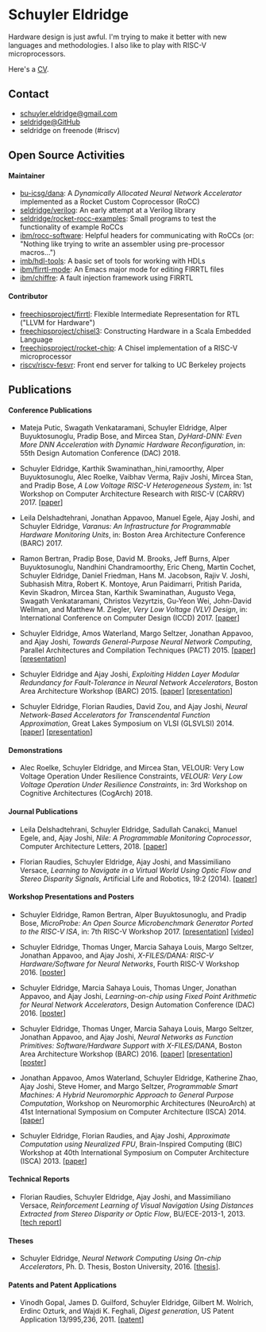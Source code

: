 # Schuyler Eldridge

Hardware design is just awful.
I'm trying to make it better with new languages and methodologies.
I also like to play with RISC-V microprocessors.

Here's a [CV](schuyler-eldridge-cv.pdf).

## Contact

- [schuyler.eldridge@gmail.com](mailto:schuyler.eldridge@gmail.com)
- [seldridge@GitHub](https://github.com/seldridge)
- seldridge on freenode (#riscv)

## Open Source Activities

#### Maintainer

- [bu-icsg/dana](https://github.com/bu-icsg/dana): A _Dynamically Allocated Neural Network Accelerator_ implemented as a Rocket Custom Coprocessor (RoCC)
- [seldridge/verilog](https://github.com/seldridge/verilog): An early attempt at a Verilog library
- [seldridge/rocket-rocc-examples](https://github.com/seldridge/rocket-rocc-examples): Small programs to test the functionality of example RoCCs
- [ibm/rocc-software](https://github.com/ibm/rocc-software): Helpful headers for communicating with RoCCs (or: "Nothing like trying to write an assembler using pre-processor macros...")
- [imb/hdl-tools](https://github.com/ibm/hdl-tools): A basic set of tools for working with HDLs
- [ibm/firrtl-mode](https://github.com/ibm/firrtl-mode): An Emacs major mode for editing FIRRTL files
- [ibm/chiffre](https://github.com/ibm/chiffre): A fault injection framework using FIRRTL

#### Contributor

- [freechipsproject/firrtl](https://github.com/freechipsproject/firrtl): Flexible Intermediate Representation for RTL ("LLVM for Hardware")
- [freechipsproject/chisel3](https://github.com/freechipsproject/chisel3): Constructing Hardware in a Scala Embedded Language
- [freechipsproject/rocket-chip](https://github.com/freechipsproject/rocket-chip): A Chisel implementation of a RISC-V microprocessor
- [riscv/riscv-fesvr](https://github.com/riscv/riscv-fesvr): Front end server for talking to UC Berkeley projects

## Publications

#### Conference Publications
* Mateja Putic, Swagath Venkataramani, Schuyler Eldridge, Alper Buyuktosunoglu, Pradip Bose, and Mircea Stan, _DyHard-DNN: Even More DNN Acceleration with Dynamic Hardware Reconfiguration_, in: 55th Design Automation Conference (DAC) 2018.

* Schuyler Eldridge, Karthik Swaminathan,,hini,ramoorthy, Alper Buyuktosunoglu, Alec Roelke, Vaibhav Verma, Rajiv Joshi, Mircea Stan, and Pradip Bose, _A Low Voltage RISC-V Heterogeneous System_, in: 1st Workshop on Computer Architecture Research with RISC-V (CARRV) 2017. [[paper](https://carrv.github.io/2017/papers/eldridge-velour-carrv2017.pdf)]

* Leila Delshadtehrani, Jonathan Appavoo, Manuel Egele, Ajay Joshi, and Schuyler Eldridge, _Varanus: An Infrastructure for Programmable Hardware Monitoring Units_, in: Boston Area Architecture Conference (BARC) 2017.

* Ramon Bertran, Pradip Bose, David M. Brooks, Jeff Burns, Alper Buyuktosunoglu, Nandhini Chandramoorthy, Eric Cheng, Martin Cochet, Schuyler Eldridge, Daniel Friedman, Hans M. Jacobson, Rajiv V. Joshi, Subhasish Mitra, Robert K. Montoye, Arun Paidimarri, Pritish Parida, Kevin Skadron, Mircea Stan, Karthik Swaminathan, Augusto Vega, Swagath Venkataramani, Christos Vezyrtzis, Gu-Yeon Wei, John-David Wellman, and Matthew M. Ziegler, _Very Low Voltage (VLV) Design_, in: International Conference on Computer Design (ICCD) 2017. [[paper](https://doi.org/10.1109/ICCD.2017.105)]

* Schuyler Eldridge, Amos Waterland, Margo Seltzer, Jonathan Appavoo, and Ajay Joshi,
_Towards General-Purpose Neural Network Computing_, Parallel Architectures and Compilation Techniques (PACT) 2015.
[[paper](http://people.bu.edu/schuye/files/pact2015-eldridge-paper.pdf)] [[presentation](http://people.bu.edu/schuye/files/pact2015-eldridge-presentation.pdf)]

* Schuyler Eldridge and Ajay Joshi,
_Exploiting Hidden Layer Modular Redundancy for Fault-Tolerance in Neural Network Accelerators_,
Boston Area Architecture Workshop (BARC) 2015. [[paper](http://people.bu.edu/schuye/files/barc2015-eldridge-paper.pdf)] [[presentation](http://people.bu.edu/schuye/files/barc2015-eldridge-presentation.pdf)]

* Schuyler Eldridge, Florian Raudies, David Zou, and Ajay Joshi, _Neural Network-Based Accelerators for Transcendental Function Approximation_, Great Lakes Symposium on VLSI (GLSVLSI) 2014. [[paper](http://people.bu.edu/schuye/files/glsvlsi2014-eldridge.pdf)] [[presentation](http://people.bu.edu/schuye/files/glsvlsi2014-eldridge-presentation.pdf)]

#### Demonstrations

* Alec Roelke, Schuyler Eldridge, and Mircea Stan, VELOUR: Very Low Voltage Operation Under Resilience Constraints, _VELOUR: Very Low Voltage Operation Under Resilience Constraints_, in: 3rd Workshop on Cognitive Architectures (CogArch) 2018.

#### Journal Publications
* Leila Delshadtehrani, Schuyler Eldridge, Sadullah Canakci, Manuel Egele, and, Ajay Joshi, _Nile: A Programmable Monitoring Coprocessor_, Computer Architecture Letters, 2018. [[paper](https://doi.org/10.1109/LCA.2017.2784416)]

* Florian Raudies, Schuyler Eldridge, Ajay Joshi, and Massimiliano Versace,
_Learning to Navigate in a Virtual World Using Optic Flow and Stereo Disparity Signals_,
Artificial Life and Robotics, 19:2 (2014).
[[paper](http://link.springer.com/article/10.1007/s10015-014-0153-1)]

#### Workshop Presentations and Posters
* Schuyler Eldridge, Ramon Bertran, Alper Buyuktosunoglu, and Pradip Bose, _MicroProbe: An Open Source Microbenchmark Generator Ported to the RISC-V ISA_, in: 7th RISC-V Workshop 2017. [[presentation](https://content.riscv.org/wp-content/uploads/2017/12/Tue1424-riscv-microprobe-presentation.pdf)] [[video](https://www.youtube.com/watch?v=avXda-Zjro0)]

* Schuyler Eldridge, Thomas Unger, Marcia Sahaya Louis, Margo Seltzer, Jonathan Appavoo, and Ajay Joshi,
_X-FILES/DANA: RISC-V Hardware/Software for Neural Networks_,
Fourth RISC-V Workshop 2016.
[[poster](http://people.bu.edu/schuye/files/riscv2016-eldridge-poster.pdf)]

* Schuyler Eldridge, Marcia Sahaya Louis, Thomas Unger, Jonathan Appavoo, and Ajay Joshi,
_Learning-on-chip using Fixed Point Arithmetic for Neural Network Accelerators_,
Design Automation Conference (DAC) 2016.
[[poster](http://people.bu.edu/schuye/files/dac2016-eldridge-poster.pdf)]

* Schuyler Eldridge, Thomas Unger, Marcia Sahaya Louis, Margo Seltzer, Jonathan Appavoo, and Ajay Joshi,
_Neural Networks as Function Primitives: Software/Hardware Support with X-FILES/DANA_,
Boston Area Architecture Workshop (BARC) 2016.
[[paper](http://people.bu.edu/schuye/files/barc2016-eldridge-paper.pdf)] [[presentation](http://people.bu.edu/schuye/files/barc2016-eldridge-presentation.pdf)]
[[poster](http://people.bu.edu/schuye/files/barc2016-eldridge-poster.pdf)]

* Jonathan Appavoo, Amos Waterland, Schuyler Eldridge, Katherine Zhao, Ajay Joshi, Steve Homer, and Margo Seltzer,
_Programmable Smart Machines: A Hybrid Neuromorphic Approach to General Purpose Computation_,
Workshop on Neuromorphic Architectures (NeuroArch) at 41st International Symposium on Computer Architecture (ISCA) 2014. [[paper](http://people.bu.edu/schuye/files/appavoo-neuroarch-2014.pdf)]

* Schuyler Eldridge, Florian Raudies, and Ajay Joshi,
_Approximate Computation using Neuralized FPU_,
Brain-Inspired Computing (BIC) Workshop at 40th International Symposium on Computer Architecture (ISCA) 2013. [[paper](http://people.bu.edu/schuye/files/approx-fpu-bic2013.pdf)]

#### Technical Reports

* Florian Raudies, Schuyler Eldridge, Ajay Joshi, and Massimiliano Versace, _Reinforcement Learning of Visual Navigation Using Distances Extracted from Stereo Disparity or Optic Flow_, BU/ECE-2013-1, 2013. [[tech report](http://people.bu.edu/joshi/files/TechReportNo-ECE-2013-1-LearningVisualNavigation.pdf)]

#### Theses

* Schuyler Eldridge, _Neural Network Computing Using On-chip Accelerators_, Ph. D. Thesis, Boston University, 2016. [[thesis](https://open.bu.edu/handle/2144/19511)].

#### Patents and Patent Applications
* Vinodh Gopal, James D. Guilford, Schuyler Eldridge, Gilbert M. Wolrich, Erdinc Ozturk, and Wajdi K. Feghali, _Digest generation_, US Patent Application 13/995,236, 2011. [[patent](https://patents.google.com/patent/US9292548B2/en)]
